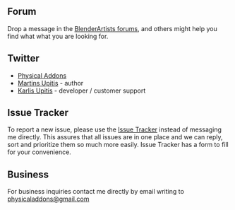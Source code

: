 
## Forum
Drop a message in the [BlenderArtists forums](https://blenderartists.org/t/physical-starlight-and-atmosphere-addon-for-2-8-v1-1/1185314),
and others might help you find what what you are looking for.


## Twitter

- [Physical Addons](https://twitter.com/PhysicalAddons)
- [Martins Upitis](https://twitter.com/_martinsh) - author
- [Karlis Upitis](https://twitter.com/_karlisup) - developer / customer support

## Issue Tracker
 
To report a new issue, please use the [Issue Tracker](https://github.com/PhysicalAddons/physical-starlight-and-atmosphere/issues)
instead of messaging me directly. This assures that all issues are in one place and we can reply, sort and prioritize
them so much more easily. Issue Tracker has a form to fill for your convenience.
 
## Business
 
For business inquiries contact me directly by email writing to [physicaladdons@gmail.com](mailto:physicaladdons@gmail.com)

